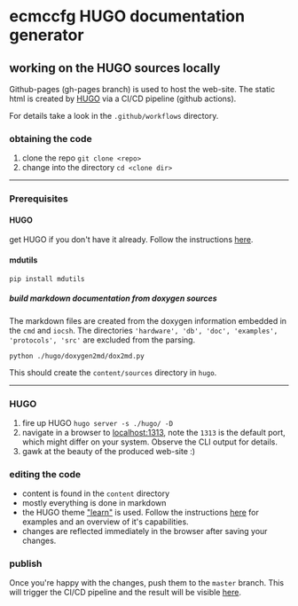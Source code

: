 # ecmccfg HUGO documentation generator

## working on the HUGO sources locally
Github-pages (gh-pages branch) is used to host the web-site.
The static html is created by [HUGO](https://gohugo.io/) via a CI/CD pipeline (github actions).

For details take a look in the `.github/workflows` directory.

### obtaining the code
1. clone the repo `git clone <repo>`
1. change into the directory `cd <clone dir>`

***
### Prerequisites
#### HUGO
get HUGO if you don't have it already. Follow the instructions [here](https://gohugo.io/getting-started/quick-start/).

#### mdutils
```shell
pip install mdutils
```

##### build markdown documentation from doxygen sources
The markdown files are created from the doxygen information embedded in the `cmd` and `iocsh`.
The directories `'hardware', 'db', 'doc', 'examples', 'protocols', 'src'` are excluded from the parsing.
```shell
python ./hugo/doxygen2md/dox2md.py
```
This should create the `content/sources` directory in `hugo`.

***
### HUGO
1. fire up HUGO `hugo server -s ./hugo/ -D`
1. navigate in a browser to [localhost:1313](http://localhost:1313/), note the `1313` is the default port, which might differ on your system.
Observe the CLI output for details.
1. gawk at the beauty of the produced web-site :)

### editing the code
* content is found in the `content` directory
* mostly everything is done in markdown
* the HUGO theme ["learn"](http://github.com/matcornic/hugo-theme-learn) is used. Follow the instructions [here](https://learn.netlify.app/en/) for examples and an overview of it's capabilities.
* changes are reflected immediately in the browser after saving your changes.

### publish
Once you're happy with the changes, push them to the `master` branch.
This will trigger the CI/CD pipeline and the result will be visible [here](https://elnetmotion.gitpages.psi.ch/elnet-web/).
